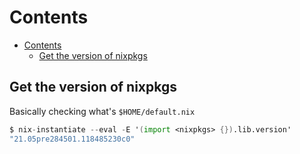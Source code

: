 # Contents
- [Contents](#contents)
  - [Get the version of nixpkgs](#get-the-version-of-nixpkgs)

## Get the version of nixpkgs

Basically checking what's `$HOME/default.nix`

```nix
$ nix-instantiate --eval -E '(import <nixpkgs> {}).lib.version'
"21.05pre284501.118485230c0"
```